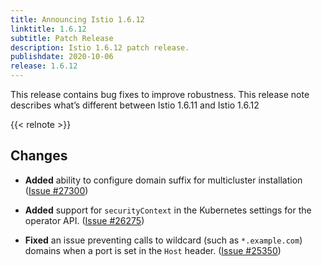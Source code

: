 ```yaml
---
title: Announcing Istio 1.6.12
linktitle: 1.6.12
subtitle: Patch Release
description: Istio 1.6.12 patch release.
publishdate: 2020-10-06
release: 1.6.12
---
```


This release contains bug fixes to improve robustness. This release note describes what’s different between Istio 1.6.11 and Istio 1.6.12

{{< relnote >}}

## Changes

- **Added** ability to configure domain suffix for multicluster installation ([Issue #27300](https://github.com/istio/istio/issues/27300))

- **Added** support for `securityContext` in the Kubernetes settings for the operator API. ([Issue #26275](https://github.com/istio/istio/issues/26275))

- **Fixed** an issue preventing calls to wildcard (such as `*.example.com`) domains when a port is set in the `Host` header. ([Issue #25350](https://github.com/istio/istio/issues/25350))
